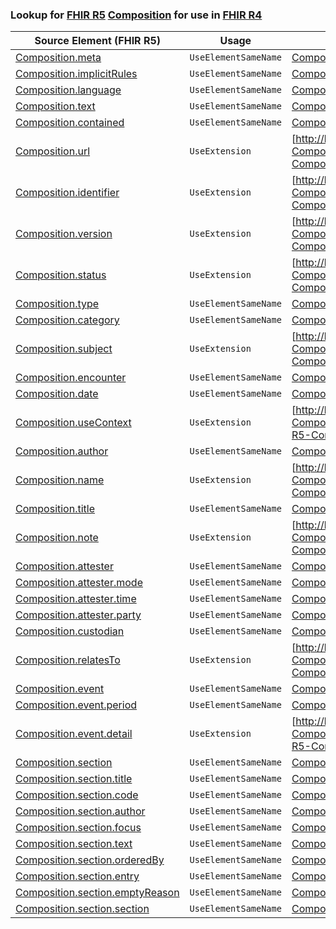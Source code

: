 ### Lookup for [FHIR R5](https://hl7.org/fhir/R5/) [Composition](https://hl7.org/fhir/R5/Composition.html) for use in [FHIR R4](https://hl7.org/fhir/R4/)

| Source Element (FHIR R5) | Usage | Target |
| -------------- | ----- | ------ |
| [Composition.meta](https://hl7.org/fhir/R5/Composition.html#resource) | `UseElementSameName` | [Composition.meta](https://hl7.org/fhir/R4/Composition.html#resource) |
| [Composition.implicitRules](https://hl7.org/fhir/R5/Composition.html#resource) | `UseElementSameName` | [Composition.implicitRules](https://hl7.org/fhir/R4/Composition.html#resource) |
| [Composition.language](https://hl7.org/fhir/R5/Composition.html#resource) | `UseElementSameName` | [Composition.language](https://hl7.org/fhir/R4/Composition.html#resource) |
| [Composition.text](https://hl7.org/fhir/R5/Composition.html#resource) | `UseElementSameName` | [Composition.text](https://hl7.org/fhir/R4/Composition.html#resource) |
| [Composition.contained](https://hl7.org/fhir/R5/Composition.html#resource) | `UseElementSameName` | [Composition.contained](https://hl7.org/fhir/R4/Composition.html#resource) |
| [Composition.url](https://hl7.org/fhir/R5/Composition.html#resource) | `UseExtension` | [http://hl7.org/fhir/5.0/StructureDefinition/extension-Composition.url](StructureDefinition-ext-R5-Composition.url.html) |
| [Composition.identifier](https://hl7.org/fhir/R5/Composition.html#resource) | `UseExtension` | [http://hl7.org/fhir/5.0/StructureDefinition/extension-Composition.identifier](StructureDefinition-ext-R5-Composition.identifier.html) |
| [Composition.version](https://hl7.org/fhir/R5/Composition.html#resource) | `UseExtension` | [http://hl7.org/fhir/5.0/StructureDefinition/extension-Composition.version](StructureDefinition-ext-R5-Composition.version.html) |
| [Composition.status](https://hl7.org/fhir/R5/Composition.html#resource) | `UseExtension` | [http://hl7.org/fhir/5.0/StructureDefinition/extension-Composition.status](StructureDefinition-ext-R5-Composition.status.html) |
| [Composition.type](https://hl7.org/fhir/R5/Composition.html#resource) | `UseElementSameName` | [Composition.type](https://hl7.org/fhir/R4/Composition.html#resource) |
| [Composition.category](https://hl7.org/fhir/R5/Composition.html#resource) | `UseElementSameName` | [Composition.category](https://hl7.org/fhir/R4/Composition.html#resource) |
| [Composition.subject](https://hl7.org/fhir/R5/Composition.html#resource) | `UseExtension` | [http://hl7.org/fhir/5.0/StructureDefinition/extension-Composition.subject](StructureDefinition-ext-R5-Composition.subject.html) |
| [Composition.encounter](https://hl7.org/fhir/R5/Composition.html#resource) | `UseElementSameName` | [Composition.encounter](https://hl7.org/fhir/R4/Composition.html#resource) |
| [Composition.date](https://hl7.org/fhir/R5/Composition.html#resource) | `UseElementSameName` | [Composition.date](https://hl7.org/fhir/R4/Composition.html#resource) |
| [Composition.useContext](https://hl7.org/fhir/R5/Composition.html#resource) | `UseExtension` | [http://hl7.org/fhir/5.0/StructureDefinition/extension-Composition.useContext](StructureDefinition-ext-R5-Composition.useContext.html) |
| [Composition.author](https://hl7.org/fhir/R5/Composition.html#resource) | `UseElementSameName` | [Composition.author](https://hl7.org/fhir/R4/Composition.html#resource) |
| [Composition.name](https://hl7.org/fhir/R5/Composition.html#resource) | `UseExtension` | [http://hl7.org/fhir/5.0/StructureDefinition/extension-Composition.name](StructureDefinition-ext-R5-Composition.name.html) |
| [Composition.title](https://hl7.org/fhir/R5/Composition.html#resource) | `UseElementSameName` | [Composition.title](https://hl7.org/fhir/R4/Composition.html#resource) |
| [Composition.note](https://hl7.org/fhir/R5/Composition.html#resource) | `UseExtension` | [http://hl7.org/fhir/5.0/StructureDefinition/extension-Composition.note](StructureDefinition-ext-R5-Composition.note.html) |
| [Composition.attester](https://hl7.org/fhir/R5/Composition.html#resource) | `UseElementSameName` | [Composition.attester](https://hl7.org/fhir/R4/Composition.html#resource) |
| [Composition.attester.mode](https://hl7.org/fhir/R5/Composition.html#resource) | `UseElementSameName` | [Composition.attester.mode](https://hl7.org/fhir/R4/Composition.html#resource) |
| [Composition.attester.time](https://hl7.org/fhir/R5/Composition.html#resource) | `UseElementSameName` | [Composition.attester.time](https://hl7.org/fhir/R4/Composition.html#resource) |
| [Composition.attester.party](https://hl7.org/fhir/R5/Composition.html#resource) | `UseElementSameName` | [Composition.attester.party](https://hl7.org/fhir/R4/Composition.html#resource) |
| [Composition.custodian](https://hl7.org/fhir/R5/Composition.html#resource) | `UseElementSameName` | [Composition.custodian](https://hl7.org/fhir/R4/Composition.html#resource) |
| [Composition.relatesTo](https://hl7.org/fhir/R5/Composition.html#resource) | `UseExtension` | [http://hl7.org/fhir/5.0/StructureDefinition/extension-Composition.relatesTo](StructureDefinition-ext-R5-Composition.relatesTo.html) |
| [Composition.event](https://hl7.org/fhir/R5/Composition.html#resource) | `UseElementSameName` | [Composition.event](https://hl7.org/fhir/R4/Composition.html#resource) |
| [Composition.event.period](https://hl7.org/fhir/R5/Composition.html#resource) | `UseElementSameName` | [Composition.event.period](https://hl7.org/fhir/R4/Composition.html#resource) |
| [Composition.event.detail](https://hl7.org/fhir/R5/Composition.html#resource) | `UseExtension` | [http://hl7.org/fhir/5.0/StructureDefinition/extension-Composition.event.detail](StructureDefinition-ext-R5-Composition.ev.detail.html) |
| [Composition.section](https://hl7.org/fhir/R5/Composition.html#resource) | `UseElementSameName` | [Composition.section](https://hl7.org/fhir/R4/Composition.html#resource) |
| [Composition.section.title](https://hl7.org/fhir/R5/Composition.html#resource) | `UseElementSameName` | [Composition.section.title](https://hl7.org/fhir/R4/Composition.html#resource) |
| [Composition.section.code](https://hl7.org/fhir/R5/Composition.html#resource) | `UseElementSameName` | [Composition.section.code](https://hl7.org/fhir/R4/Composition.html#resource) |
| [Composition.section.author](https://hl7.org/fhir/R5/Composition.html#resource) | `UseElementSameName` | [Composition.section.author](https://hl7.org/fhir/R4/Composition.html#resource) |
| [Composition.section.focus](https://hl7.org/fhir/R5/Composition.html#resource) | `UseElementSameName` | [Composition.section.focus](https://hl7.org/fhir/R4/Composition.html#resource) |
| [Composition.section.text](https://hl7.org/fhir/R5/Composition.html#resource) | `UseElementSameName` | [Composition.section.text](https://hl7.org/fhir/R4/Composition.html#resource) |
| [Composition.section.orderedBy](https://hl7.org/fhir/R5/Composition.html#resource) | `UseElementSameName` | [Composition.section.orderedBy](https://hl7.org/fhir/R4/Composition.html#resource) |
| [Composition.section.entry](https://hl7.org/fhir/R5/Composition.html#resource) | `UseElementSameName` | [Composition.section.entry](https://hl7.org/fhir/R4/Composition.html#resource) |
| [Composition.section.emptyReason](https://hl7.org/fhir/R5/Composition.html#resource) | `UseElementSameName` | [Composition.section.emptyReason](https://hl7.org/fhir/R4/Composition.html#resource) |
| [Composition.section.section](https://hl7.org/fhir/R5/Composition.html#resource) | `UseElementSameName` | [Composition.section.section](https://hl7.org/fhir/R4/Composition.html#resource) |
